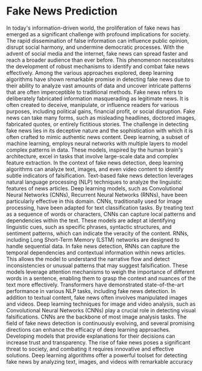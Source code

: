 # Fake News Prediction

In today's information-driven world, the proliferation of fake news has emerged as a significant challenge with profound implications for society. The rapid dissemination of false information can influence public opinion, disrupt social harmony, and undermine democratic processes. With the advent of social media and the internet, fake news can spread faster and reach a broader audience than ever before. This phenomenon necessitates the development of robust mechanisms to identify and combat fake news effectively. Among the various approaches explored, deep learning algorithms have shown remarkable promise in detecting fake news due to their ability to analyze vast amounts of data and uncover intricate patterns that are often imperceptible to traditional methods.
Fake news refers to deliberately fabricated information masquerading as legitimate news. It is often created to deceive, manipulate, or influence readers for various purposes, including political gains, financial profit, or social disruption. Fake news can take many forms, such as misleading headlines, doctored images, fabricated quotes, or entirely fictitious stories. The challenge in detecting fake news lies in its deceptive nature and the sophistication with which it is often crafted to mimic authentic news content.
Deep learning, a subset of machine learning, employs neural networks with multiple layers to model complex patterns in data. These models, inspired by the human brain's architecture, excel in tasks that involve large-scale data and complex feature extraction. In the context of fake news detection, deep learning algorithms can analyze text, images, and even video content to identify subtle indicators of falsification. Text-based fake news detection leverages natural language processing (NLP) techniques to analyze the linguistic features of news articles. Deep learning models, such as Convolutional Neural Networks (CNNs), Recurrent Neural Networks (RNNs), have been particularly effective in this domain. CNNs, traditionally used for image processing, have been adapted for text classification tasks. By treating text as a sequence of words or characters, CNNs can capture local patterns and dependencies within the text. These models are adept at identifying linguistic cues, such as specific phrases, syntactic structures, and sentiment patterns, which can indicate the veracity of the content. RNNs, including Long Short-Term Memory (LSTM) networks are designed to handle sequential data. In fake news detection, RNNs can capture the temporal dependencies and contextual information within news articles. This allows the model to understand the narrative flow and detect inconsistencies or unusual patterns that may suggest falsification. These models leverage attention mechanisms to weigh the importance of different words in a sentence, enabling them to grasp the context and nuances of the text more effectively. Transformers have demonstrated state-of-the-art performance in various NLP tasks, including fake news detection.
In addition to textual content, fake news often involves manipulated images and videos. Deep learning techniques for image and video analysis, such as Convolutional Neural Networks (CNNs) play a crucial role in detecting visual falsifications. CNNs are the backbone of most image analysis tasks. The field of fake news detection is continuously evolving, and several promising directions can enhance the efficacy of deep learning approaches. Developing models that provide explanations for their decisions can increase trust and transparency.
The rise of fake news poses a significant threat to society, and combating it requires innovative and effective solutions. Deep learning algorithms offer a powerful toolset for detecting fake news by analyzing text, images, and videos with remarkable accuracy
